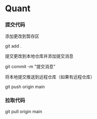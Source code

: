 # Quant

### 提交代码

添加更改到暂存区 

git add . 

提交更改到本地仓库并添加提交消息 

git commit -m "提交消息" 

将本地提交推送到远程仓库（如果有远程仓库） 

git push origin main



### 拉取代码

git pull origin main
